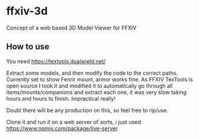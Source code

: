 # ffxiv-3d

Concept of a web based 3D Model Viewer for FFXIV

## How to use

You need https://textools.dualwield.net/

Extract some models, and then modify the code to the correct paths. Currently set to show Fenrir mount, armor works fine. As FFXIV TexTools is open source I took it and modified it to automatically go through all items/mounts/companions and extract each one, it was very slow taking hours and hours to finish. Impractical really!

Doubt there will be any production on this, so feel free to rip/use.

Clone it and run it on a web server of sorts, i just used https://www.npmjs.com/package/live-server